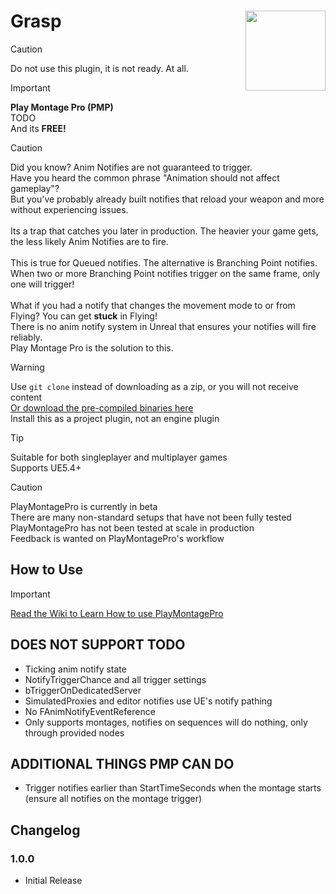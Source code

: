 # Grasp <img align="right" width=128, height=128 src="https://github.com/Vaei/PlayMontagePro/blob/main/Resources/Icon128.png">

> [!CAUTION]
> Do not use this plugin, it is not ready. At all.

> [!IMPORTANT]
> **Play Montage Pro (PMP)**
> <br>TODO
> <br>And its **FREE!**

> [!CAUTION]
> Did you know? Anim Notifies are not guaranteed to trigger.
> <br>Have you heard the common phrase "Animation should not affect gameplay"?
> <br>But you've probably already built notifies that reload your weapon and more without experiencing issues.
> <br><br>Its a trap that catches you later in production. The heavier your game gets, the less likely Anim Notifies are to fire.
> <br><br>This is true for Queued notifies. The alternative is Branching Point notifies.
> <br>When two or more Branching Point notifies trigger on the same frame, only one will trigger!
> <br><br>What if you had a notify that changes the movement mode to or from Flying? You can get **stuck** in Flying!
> <br>There is no anim notify system in Unreal that ensures your notifies will fire reliably.
> <br>Play Montage Pro is the solution to this.

> [!WARNING]
> Use `git clone` instead of downloading as a zip, or you will not receive content
> <br>[Or download the pre-compiled binaries here](https://github.com/Vaei/PlayMontagePro/wiki/How-to-Use)
> <br>Install this as a project plugin, not an engine plugin

> [!TIP]
> Suitable for both singleplayer and multiplayer games
> <br>Supports UE5.4+

> [!CAUTION]
> PlayMontagePro is currently in beta
> <br>There are many non-standard setups that have not been fully tested
> <br>PlayMontagePro has not been tested at scale in production
> <br>Feedback is wanted on PlayMontagePro's workflow

## How to Use
> [!IMPORTANT]
> [Read the Wiki to Learn How to use PlayMontagePro](https://github.com/Vaei/PlayMontagePro/wiki/How-to-Use)

## DOES NOT SUPPORT TODO
* Ticking anim notify state
* NotifyTriggerChance and all trigger settings
* bTriggerOnDedicatedServer
* SimulatedProxies and editor notifies use UE's notify pathing
* No FAnimNotifyEventReference
* Only supports montages, notifies on sequences will do nothing, only through provided nodes

## ADDITIONAL THINGS PMP CAN DO
* Trigger notifies earlier than StartTimeSeconds when the montage starts (ensure all notifies on the montage trigger)

## Changelog

### 1.0.0
* Initial Release